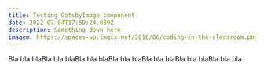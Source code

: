 ```yaml
---
title: Testing GatsbyImage component
date: 2022-07-04T17:50:24.089Z
description: Something down here
imagem: https://spaces-wp.imgix.net/2016/06/coding-in-the-classroom.png?auto=compress,format&q=50
---
```

Bla bla blaBla bla blaBla bla blaBla bla blaBla bla blaBla bla blaBla bla bla